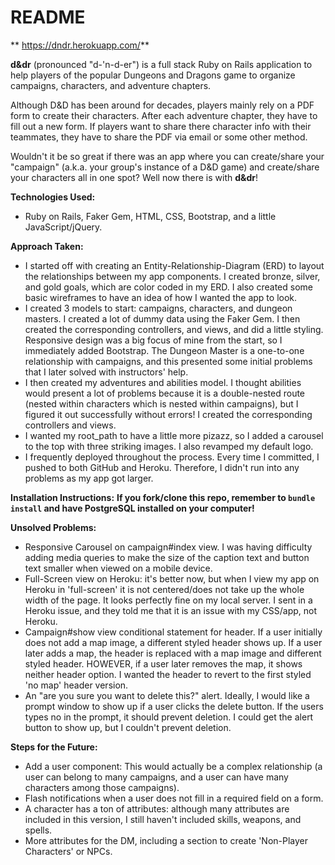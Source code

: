 # README

** https://dndr.herokuapp.com/**

**d&dr** (pronounced "d-'n-d-er") is a full stack Ruby on Rails application to help players of the popular Dungeons and Dragons game to organize campaigns, characters, and adventure chapters.

Although D&D has been around for decades, players mainly rely on a PDF form to create their characters. After each adventure chapter, they have to fill out a new form. If players want to share there character info with their teammates, they have to share the PDF via email or some other method.

Wouldn't it be so great if there was an app where you can create/share your "campaign" (a.k.a. your group's instance of a D&D game) and create/share your characters all in one spot? Well now there is with **d&dr**!

**Technologies Used:**
* Ruby on Rails, Faker Gem, HTML, CSS, Bootstrap, and a little JavaScript/jQuery.

**Approach Taken:**
* I started off with creating an Entity-Relationship-Diagram (ERD) to layout the relationships between my app components. I created bronze, silver, and gold goals, which are color coded in my ERD. I also created some basic wireframes to have an idea of how I wanted the app to look.
* I created 3 models to start: campaigns, characters, and dungeon masters. I created a lot of dummy data using the Faker Gem. I then created the corresponding controllers, and views, and did a little styling. Responsive design was a big focus of mine from the start, so I immediately added Bootstrap. The Dungeon Master is a one-to-one relationship with campaigns, and this presented some initial problems that I later solved with instructors' help.
* I then created my adventures and abilities model. I thought abilities would present a lot of problems because it is a double-nested route (nested within characters which is nested within campaigns), but I figured it out successfully without errors! I created the corresponding controllers and views.
* I wanted my root_path to have a little more pizazz, so I added a carousel to the top with three striking images. I also revamped my default logo.
* I frequently deployed throughout the process. Every time I committed, I pushed to both GitHub and Heroku. Therefore, I didn't run into any problems as my app got larger.

**Installation Instructions:**
**If you fork/clone this repo, remember to `bundle install` and have PostgreSQL installed on your computer!**

**Unsolved Problems:**
* Responsive Carousel on campaign#index view. I was having difficulty adding media queries to make the size of the caption text and button text smaller when viewed on a mobile device.
* Full-Screen view on Heroku: it's better now, but when I view my app on Heroku in 'full-screen' it is not centered/does not take up the whole width of the page. It looks perfectly fine on my local server. I sent in a Heroku issue, and they told me that it is an issue with my CSS/app, not Heroku.
* Campaign#show view conditional statement for header. If a user initially does not add a map image, a different styled header shows up. If a user later adds a map, the header is replaced with a map image and different styled header. HOWEVER, if a user later removes the map, it shows neither header option. I wanted the header to revert to the first styled 'no map' header version.
* An "are you sure you want to delete this?" alert. Ideally, I would like a prompt window to show up if a user clicks the delete button. If the users types no in the prompt, it should prevent deletion. I could get the alert button to show up, but I couldn't prevent deletion.

**Steps for the Future:**
  * Add a user component: This would actually be a complex relationship (a user can belong to many campaigns, and a user can have many characters among those campaigns).
  * Flash notifications when a user does not fill in a required field on a form.
  * A character has a ton of attributes: although many attributes are included in this version, I still haven't included skills, weapons, and spells.
  * More attributes for the DM, including a section to create 'Non-Player Characters' or NPCs.
